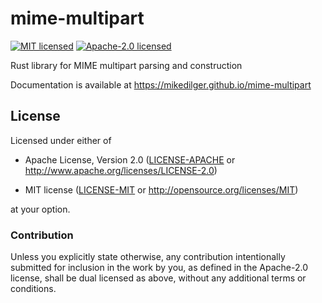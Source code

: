 # mime-multipart

[![MIT licensed](https://img.shields.io/badge/license-MIT-blue.svg)](./LICENSE-MIT)
[![Apache-2.0 licensed](https://img.shields.io/badge/license-APACHE2-blue.svg)](./LICENSE-APACHE)

Rust library for MIME multipart parsing and construction

Documentation is available at https://mikedilger.github.io/mime-multipart

## License

Licensed under either of

 * Apache License, Version 2.0
   ([LICENSE-APACHE](LICENSE-APACHE)
    or http://www.apache.org/licenses/LICENSE-2.0)

 * MIT license
   ([LICENSE-MIT](LICENSE-MIT) or http://opensource.org/licenses/MIT)

at your option.

### Contribution

Unless you explicitly state otherwise, any contribution intentionally submitted
for inclusion in the work by you, as defined in the Apache-2.0 license, shall
be dual licensed as above, without any additional terms or conditions.
